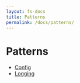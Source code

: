 ```yaml
---
layout: fs-docs
title: Patterns
permalink: /docs/patterns/
---
```


# Patterns

* [Config](./config/)
* [Logging](./logging/)
